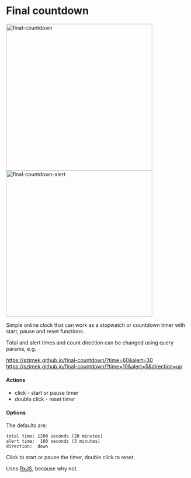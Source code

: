 # Final countdown

<img width="400" alt="final-countdown" src="https://cloud.githubusercontent.com/assets/9873/13755264/abbca4f2-ea1a-11e5-971e-ad7fdbaba65b.png">
<img width="400" alt="final-countdown-alert" src="https://cloud.githubusercontent.com/assets/9873/13755518/ed9d2c1a-ea1b-11e5-9fd6-dcc482538f3a.png">


Simple online clock that can work as a stopwatch or countdown timer with start, pause and reset functions. 

Total and alert times and count direction can be changed using query params, e.g.

https://szimek.github.io/final-countdown/?time=60&alert=30
<br>
https://szimek.github.io/final-countdown/?time=10&alert=5&direction=up

#### Actions
* click        - start or pause timer
* double click - reset timer

#### Options

The defaults are:
```
total time: 1200 seconds (20 minutes)
alert time:  180 seconds (3 minutes)
direction:  down
```

Click to start or pause the timer, double click to reset.

Uses [RxJS](https://github.com/ReactiveX/RxJS), because why not.
